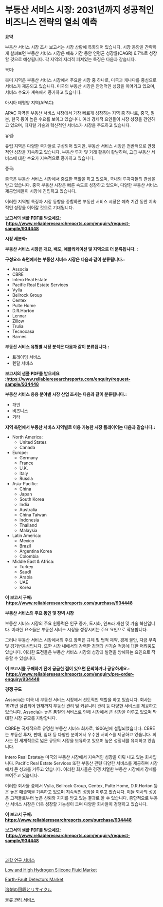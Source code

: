 <p><h1>부동산 서비스 시장: 2031년까지 성공적인 비즈니스 전략의 열쇠 예측</h1></p><p><strong>요약</strong></p>
<p><p>부동산 서비스 시장 조사 보고서는 시장 상황에 특화되어 있습니다. 시장 동향을 간략하게 살펴보면 부동산 서비스 시장은 예측 기간 동안 연평균 성장률(CAGR) 6.7%로 성장할 것으로 예상됩니다. 각 지역의 지리적 퍼져있는 특징은 다음과 같습니다.</p><p>북미:</p><p>북미 지역은 부동산 서비스 시장에서 주요한 시장 중 하나로, 미국과 캐나다를 중심으로 서비스가 제공되고 있습니다. 미국의 부동산 시장은 안정적인 성장을 이어가고 있으며, 서비스 수요가 계속해서 증가하고 있습니다.</p><p>아시아 태평양 지역(APAC):</p><p>APAC 지역은 부동산 서비스 시장에서 가장 빠르게 성장하는 지역 중 하나로, 중국, 일본, 한국 등이 높은 수요를 보이고 있습니다. 여러 경제적 요인들이 시장 성장을 견인하고 있으며, 디지털 기술과 혁신적인 서비스가 시장을 주도하고 있습니다.</p><p>유럽:</p><p>유럽 지역은 다양한 국가들로 구성되어 있지만, 부동산 서비스 시장은 전반적으로 안정적인 성장을 지속하고 있습니다. 부동산 투자 및 거래 활동이 활발하며, 고급 부동산 서비스에 대한 수요가 지속적으로 증가하고 있습니다.</p><p>중국:</p><p>중국은 부동산 서비스 시장에서 중요한 역할을 하고 있으며, 국내외 투자자들의 관심을 받고 있습니다. 중국 부동산 시장은 빠른 속도로 성장하고 있으며, 다양한 부동산 서비스 제공업체들이 시장에 진입하고 있습니다.</p><p>이러한 지역별 특징과 시장 동향을 종합하면 부동산 서비스 시장은 예측 기간 동안 지속적인 성장을 이어갈 것으로 기대됩니다.</p></p>
<p><strong>보고서의 샘플 PDF를 받으세요: &nbsp;<a href="https://www.reliableresearchreports.com/enquiry/request-sample/934448">https://www.reliableresearchreports.com/enquiry/request-sample/934448</a></strong></p>
<p><strong>시장 세분화:</strong></p>
<p><strong> 부동산 서비스 시장은 개요, 배포, 애플리케이션 및 지역으로 더 분류됩니다. :</strong></p>
<p><strong>구성요소 측면에서는 부동산 서비스 시장은 다음과 같이 분류됩니다.:</strong></p>
<p><ul><li>Associa</li><li>CBRE</li><li>Intero Real Estate</li><li>Pacific Real Estate Services</li><li>Vylla</li><li>Bellrock Group</li><li>Centex</li><li>Pulte Home</li><li>D.R.Horton</li><li>Lennar</li><li>Zillow</li><li>Trulia</li><li>Tecnocasa</li><li>Barnes</li></ul></p>
<p><strong> 부동산 서비스 유형별 시장 분석은 다음과 같이 분류됩니다.:</strong></p>
<p><ul><li>트레이딩 서비스</li><li>렌탈 서비스</li></ul></p>
<p><strong>보고서의 샘플 PDF를 받으세요 :<a href="https://www.reliableresearchreports.com/enquiry/request-sample/934448">https://www.reliableresearchreports.com/enquiry/request-sample/934448</a></strong></p>
<p><strong> 부동산 서비스 응용 분야별 시장 산업 조사는 다음과 같이 분류됩니다.:</strong></p>
<p><ul><li>개인</li><li>비즈니스</li><li>기타</li></ul></p>
<p><strong>지역 측면에서 부동산 서비스 지역별로 이용 가능한 시장 플레이어는 다음과 같습니다.:</strong></p>
<p><ul>
    <li>
        North America:
        <ul>
            <li>United States</li>
            <li>Canada</li>
        </ul>
    </li>
    <li>
        Europe:
        <ul>
            <li>Germany</li>
            <li>France</li>
            <li>U.K.</li>
            <li>Italy</li>
            <li>Russia</li>
        </ul>
    </li>
    <li>
        Asia-Pacific:
        <ul>
            <li>China</li>
            <li>Japan</li>
            <li>South Korea</li>
            <li>India</li>
            <li>Australia</li>
            <li>China Taiwan</li>
            <li>Indonesia</li>
            <li>Thailand</li>
            <li>Malaysia</li>
        </ul>
    </li>
    <li>
        Latin America:
        <ul>
            <li>Mexico</li>
            <li>Brazil</li>
            <li>Argentina Korea</li>
            <li>Colombia</li>
        </ul>
    </li>
    <li>
        Middle East & Africa:
        <ul>
            <li>Turkey</li>
            <li>Saudi</li>
            <li>Arabia</li>
            <li>UAE</li>
            <li>Korea</li>
        </ul>
    </li>
    </ul></p>
<p><strong>이 보고서 구매: &nbsp;<a href="https://www.reliableresearchreports.com/purchase/934448">https://www.reliableresearchreports.com/purchase/934448</a></strong></p>
<p><strong>부동산 서비스의 주요 동인 및 장벽 시장</strong></p>
<p><p>부동산 서비스 시장의 주요 원동력은 인구 증가, 도시화, 인프라 개선 및 기술 혁신입니다. 이러한 요소들은 부동산 서비스 시장을 성장시키는 주요 요인으로 작용합니다. </p><p>그러나 부동산 서비스 시장에서의 주요 장벽은 규제 및 법적 제약, 경제 불안, 자금 부족 및 경기변동성입니다. 또한 시장 내에서의 강력한 경쟁과 신기술 적용에 대한 어려움도 있습니다. 이러한 도전들은 부동산 서비스 시장의 성장과 발전을 방해하는 요인으로 작용할 수 있습니다.</p></p>
<p><strong>이 보고서를 구매하기 전에 궁금한 점이 있으면 문의하거나 공유하세요.: &nbsp;<a href="https://www.reliableresearchreports.com/enquiry/pre-order-enquiry/934448">https://www.reliableresearchreports.com/enquiry/pre-order-enquiry/934448</a></strong></p>
<p><strong>경쟁 구도</strong></p>
<p><p>Associa는 미국 내 부동산 서비스 시장에서 선도적인 역할을 하고 있습니다. 회사는 1979년 설립되어 현재까지 부동산 관리 및 커뮤니티 관리 등 다양한 서비스를 제공하고 있습니다. Associa는 높은 품질의 서비스로 인해 시장에서 큰 성장을 이루고 있으며 막대한 시장 규모를 자랑합니다.</p><p>CBRE는 국제적으로 유명한 부동산 서비스 회사로, 1906년에 설립되었습니다. CBRE는 부동산 투자, 판매, 임대 등 다양한 분야에서 우수한 서비스를 제공하고 있습니다. 회사는 전 세계적으로 넓은 규모의 시장을 보유하고 있으며 높은 성장세를 유지하고 있습니다.</p><p>Intero Real Estate는 미국의 부동산 시장에서 지속적인 성장을 이뤄 내고 있는 회사입니다. Pacific Real Estate Services 또한 부동산 관련 다양한 서비스를 제공하며 시장에서 큰 성과를 거두고 있습니다. 이러한 회사들은 경쟁 치열한 부동산 시장에서 강세를 보여주고 있습니다.</p><p>이러한 회사들 중에서 Vylla, Bellrock Group, Centex, Pulte Home, D.R.Horton 등은 높은 매출액을 기록하고 있으며 지속적인 성장을 이루고 있습니다. 이들 회사의 성공은 고객들로부터 높은 신뢰와 지지를 받고 있는 결과로 볼 수 있습니다. 종합적으로 부동산 서비스 시장은 더욱 성장할 가능성이 크며 다양한 회사들이 경쟁하고 있습니다.</p></p>
<p><strong>이 보고서 구매: &nbsp; <a href="https://www.reliableresearchreports.com/purchase/934448">https://www.reliableresearchreports.com/purchase/934448</a></strong></p>
<p><strong>보고서의 샘플 PDF를 받으세요: &nbsp;<a href="https://www.reliableresearchreports.com/enquiry/request-sample/934448">https://www.reliableresearchreports.com/enquiry/request-sample/934448</a></strong><strong></strong></p>
<p>&nbsp;</p>
<p><p><a href="https://github.com/vsn7qpua81q/Market-Research-Report-List-1/blob/main/8202962184523.md">과학 연구 서비스</a></p><p><a href="https://gratis-rainforest-2ca.notion.site/Low-and-High-Hydrogen-Silicone-Fluid-Market-Provides-Detailed-Segmentation-of-this-Market-based-on-T-a9f4bb6d124047b1a94ad40cb6166b37">Low and High Hydrogen Silicone Fluid Market</a></p><p><a href="https://github.com/jhcraigie/Market-Research-Report-List-2/blob/main/earth-fault-detectors-market.md">Earth-Fault Detectors Market</a></p><p><a href="https://github.com/xnljig2898992/Market-Research-Report-List-1/blob/main/2541856184497.md">溶剤の回収とリサイクル</a></p><p><a href="https://github.com/trmesnao7959541/Market-Research-Report-List-1/blob/main/1207904184522.md">물류 관리 서비스</a></p></p>